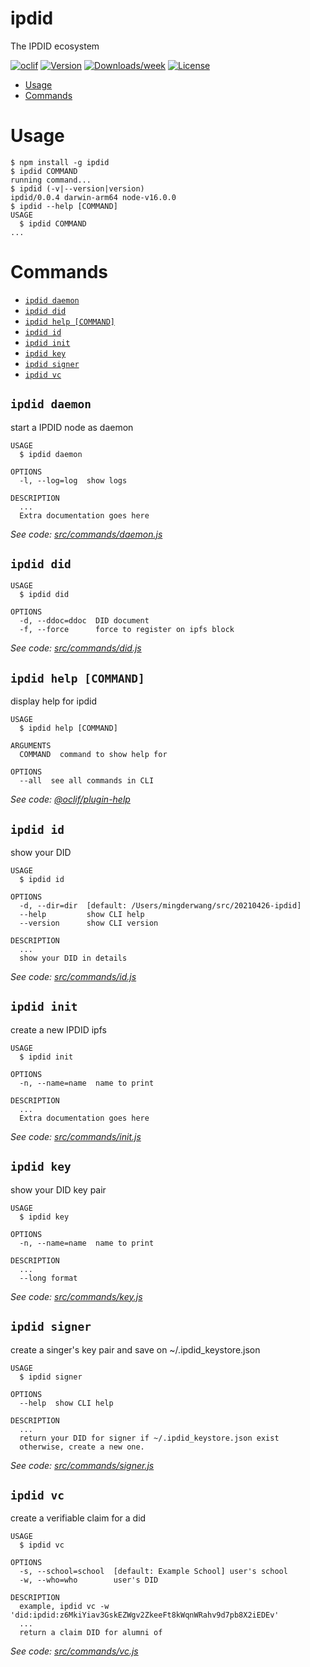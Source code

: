 ipdid
=====

The IPDID ecosystem

[![oclif](https://img.shields.io/badge/cli-oclif-brightgreen.svg)](https://oclif.io)
[![Version](https://img.shields.io/npm/v/ipdid.svg)](https://npmjs.org/package/ipdid)
[![Downloads/week](https://img.shields.io/npm/dw/ipdid.svg)](https://npmjs.org/package/ipdid)
[![License](https://img.shields.io/npm/l/ipdid.svg)](https://github.com/mingderwang/ipdid/blob/master/package.json)

<!-- toc -->
* [Usage](#usage)
* [Commands](#commands)
<!-- tocstop -->
# Usage
<!-- usage -->
```sh-session
$ npm install -g ipdid
$ ipdid COMMAND
running command...
$ ipdid (-v|--version|version)
ipdid/0.0.4 darwin-arm64 node-v16.0.0
$ ipdid --help [COMMAND]
USAGE
  $ ipdid COMMAND
...
```
<!-- usagestop -->
# Commands
<!-- commands -->
* [`ipdid daemon`](#ipdid-daemon)
* [`ipdid did`](#ipdid-did)
* [`ipdid help [COMMAND]`](#ipdid-help-command)
* [`ipdid id`](#ipdid-id)
* [`ipdid init`](#ipdid-init)
* [`ipdid key`](#ipdid-key)
* [`ipdid signer`](#ipdid-signer)
* [`ipdid vc`](#ipdid-vc)

## `ipdid daemon`

start a IPDID node as daemon

```
USAGE
  $ ipdid daemon

OPTIONS
  -l, --log=log  show logs

DESCRIPTION
  ...
  Extra documentation goes here
```

_See code: [src/commands/daemon.js](https://github.com/mingderwang/ipdid/blob/v0.0.4/src/commands/daemon.js)_

## `ipdid did`

```
USAGE
  $ ipdid did

OPTIONS
  -d, --ddoc=ddoc  DID document
  -f, --force      force to register on ipfs block
```

_See code: [src/commands/did.js](https://github.com/mingderwang/ipdid/blob/v0.0.4/src/commands/did.js)_

## `ipdid help [COMMAND]`

display help for ipdid

```
USAGE
  $ ipdid help [COMMAND]

ARGUMENTS
  COMMAND  command to show help for

OPTIONS
  --all  see all commands in CLI
```

_See code: [@oclif/plugin-help](https://github.com/oclif/plugin-help/blob/v3.2.2/src/commands/help.ts)_

## `ipdid id`

show your DID

```
USAGE
  $ ipdid id

OPTIONS
  -d, --dir=dir  [default: /Users/mingderwang/src/20210426-ipdid]
  --help         show CLI help
  --version      show CLI version

DESCRIPTION
  ...
  show your DID in details
```

_See code: [src/commands/id.js](https://github.com/mingderwang/ipdid/blob/v0.0.4/src/commands/id.js)_

## `ipdid init`

create a new IPDID ipfs

```
USAGE
  $ ipdid init

OPTIONS
  -n, --name=name  name to print

DESCRIPTION
  ...
  Extra documentation goes here
```

_See code: [src/commands/init.js](https://github.com/mingderwang/ipdid/blob/v0.0.4/src/commands/init.js)_

## `ipdid key`

show your DID key pair

```
USAGE
  $ ipdid key

OPTIONS
  -n, --name=name  name to print

DESCRIPTION
  ...
  --long format
```

_See code: [src/commands/key.js](https://github.com/mingderwang/ipdid/blob/v0.0.4/src/commands/key.js)_

## `ipdid signer`

create a singer's key pair and save on ~/.ipdid_keystore.json

```
USAGE
  $ ipdid signer

OPTIONS
  --help  show CLI help

DESCRIPTION
  ...
  return your DID for signer if ~/.ipdid_keystore.json exist
  otherwise, create a new one.
```

_See code: [src/commands/signer.js](https://github.com/mingderwang/ipdid/blob/v0.0.4/src/commands/signer.js)_

## `ipdid vc`

create a verifiable claim for a did

```
USAGE
  $ ipdid vc

OPTIONS
  -s, --school=school  [default: Example School] user's school
  -w, --who=who        user's DID

DESCRIPTION
  example, ipdid vc -w 'did:ipdid:z6MkiYiav3GskEZWgv2ZkeeFt8kWqnWRahv9d7pb8X2iEDEv'
  ...
  return a claim DID for alumni of
```

_See code: [src/commands/vc.js](https://github.com/mingderwang/ipdid/blob/v0.0.4/src/commands/vc.js)_
<!-- commandsstop -->
